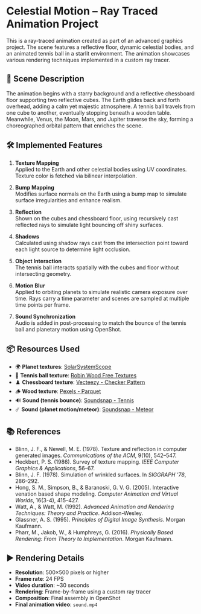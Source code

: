 # Celestial Motion – Ray Traced Animation Project

This is a ray-traced animation created as part of an advanced graphics project. The scene features a reflective floor, dynamic celestial bodies, and an animated tennis ball in a starlit environment. The animation showcases various rendering techniques implemented in a custom ray tracer.

## 🌠 Scene Description

The animation begins with a starry background and a reflective chessboard floor supporting two reflective cubes. The Earth glides back and forth overhead, adding a calm yet majestic atmosphere. A tennis ball travels from one cube to another, eventually stopping beneath a wooden table. Meanwhile, Venus, the Moon, Mars, and Jupiter traverse the sky, forming a choreographed orbital pattern that enriches the scene.

## 🛠 Implemented Features

1. **Texture Mapping**  
   Applied to the Earth and other celestial bodies using UV coordinates. Texture color is fetched via bilinear interpolation.

2. **Bump Mapping**  
   Modifies surface normals on the Earth using a bump map to simulate surface irregularities and enhance realism.

3. **Reflection**  
   Shown on the cubes and chessboard floor, using recursively cast reflected rays to simulate light bouncing off shiny surfaces.

4. **Shadows**  
   Calculated using shadow rays cast from the intersection point toward each light source to determine light occlusion.

5. **Object Interaction**  
   The tennis ball interacts spatially with the cubes and floor without intersecting geometry.

6. **Motion Blur**  
   Applied to orbiting planets to simulate realistic camera exposure over time. Rays carry a time parameter and scenes are sampled at multiple time points per frame.

7. **Sound Synchronization**  
   Audio is added in post-processing to match the bounce of the tennis ball and planetary motion using OpenShot.

## 📦 Resources Used

- 🌍 **Planet textures**: [SolarSystemScope](https://www.solarsystemscope.com/textures/)
- 🎾 **Tennis ball texture**: [Robin Wood Free Textures](https://www.robinwood.com/Catalog/FreeStuff/Textures/TexturePages/BallMaps.html)
- ♟️ **Chessboard texture**: [Vecteezy - Checker Pattern](https://www.vecteezy.com/vector-art/639981-checker-pattern-black-white)
- 🪵 **Wood texture**: [Pexels - Parquet](https://www.pexels.com/photo/brown-parquet-172276/)
- 🔊 **Sound (tennis bounce)**: [Soundsnap - Tennis](https://www.soundsnap.com/tags/tennis)
- ☄️ **Sound (planet motion/meteor)**: [Soundsnap - Meteor](https://www.soundsnap.com/search/audio?query=meteor)

## 📚 References

- Blinn, J. F., & Newell, M. E. (1978). Texture and reflection in computer generated images. *Communications of the ACM*, 9(10), 542–547.
- Heckbert, P. S. (1986). Survey of texture mapping. *IEEE Computer Graphics & Applications*, 56–67.
- Blinn, J. F. (1978). Simulation of wrinkled surfaces. In *SIGGRAPH '78*, 286–292.
- Hong, S. M., Simpson, B., & Baranoski, G. V. G. (2005). Interactive venation based shape modeling. *Computer Animation and Virtual Worlds*, 16(3-4), 415–427.
- Watt, A., & Watt, M. (1992). *Advanced Animation and Rendering Techniques: Theory and Practice*. Addison-Wesley.
- Glassner, A. S. (1995). *Principles of Digital Image Synthesis*. Morgan Kaufmann.
- Pharr, M., Jakob, W., & Humphreys, G. (2016). *Physically Based Rendering: From Theory to Implementation*. Morgan Kaufmann.

## ▶️ Rendering Details

- **Resolution**: 500×500 pixels or higher  
- **Frame rate**: 24 FPS  
- **Video duration**: ~30 seconds  
- **Rendering**: Frame-by-frame using a custom ray tracer  
- **Composition**: Final assembly in OpenShot
- **Final animation video**: `sound.mp4`
